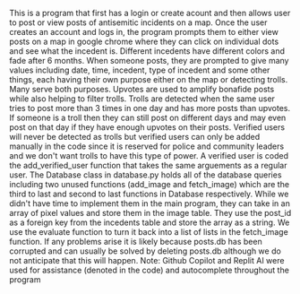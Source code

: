 This is a program that first has a login or create acount and then allows user to post or view posts of antisemitic incidents on a map. Once the user creates an account and logs in, the program prompts them to either view posts on a map in google chrome where they can click on individual dots and see what the incedent is. Different incedents have different colors and fade after 6 months. 
  When someone posts, they are prompted to give many values including date, time, incedent, type of incedent and some other things, each having their own purpose either on the map or detecting trolls. Many serve both purposes. Upvotes are used to amplify bonafide posts while also helping to filter trolls. Trolls are detected when the same user tries to post more than 3 times in one day and has more posts than upvotes. If someone is a troll then they can still post on different days and may even post on that day if they have enough upvotes on their posts.
  Verified users will never be detected as trolls but verified users can only be added manually in the code since it is reserved for police and community leaders and we don't want trolls to have this type of power. A verified user is coded the add_verified_user function that takes the same arguements as a regular user.
  The Database class in database.py holds all of the database queries including two unused functions (add_image and fetch_image) which are the third to last and second to last functions in Database respectively. While we didn't have time to implement them in the main program, they can take in an array of pixel values and store them in the image table. They use the post_id as a foreign key from the incedents table and store the array as a string. We use the evaluate function to turn it back into a list of lists in the fetch_image function.
  If any problems arise it is likely because posts.db has been corrupted and can usually be solved by deleting posts.db although we do not anticipate that this will happen.
  Note: Github Copilot and Replit AI were used for assistance (denoted in the code) and autocomplete throughout the program